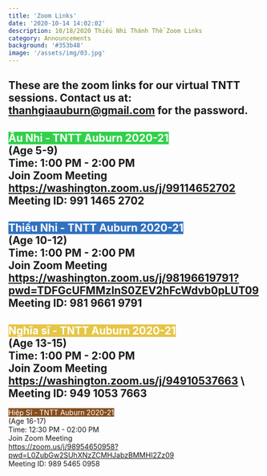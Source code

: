 ```yaml
---
title: 'Zoom Links'
date: '2020-10-14 14:02:02'
description: 10/18/2020 Thiếu Nhi Thánh Thể Zoom Links
category: Announcements
background: '#353b48'
image: '/assets/img/03.jpg'
---
```


These are the zoom links for our virtual TNTT sessions. Contact us at: [thanhgiaauburn@gmail.com](mailto:thanhgiaauburn@gmail.com)
for the password.
---

<span class="p-2" style="color:white; background-color:#32d14a">Ấu Nhi - TNTT Auburn 2020-21</span> \
(Age 5-9) \
Time: 1:00 PM - 2:00 PM \
Join Zoom Meeting \
https://washington.zoom.us/j/99114652702 \
Meeting ID: 991 1465 2702
------------------------------
<span class="p-2" style="color:white; background-color:#3272bf">Thiếu Nhi - TNTT Auburn 2020-21</span> \
(Age 10-12) \
Time: 1:00 PM - 2:00 PM \
Join Zoom Meeting \
https://washington.zoom.us/j/98196619791?pwd=TDFGcUFMMzlnS0ZEV2hFcWdvb0pLUT09  \
Meeting ID: 981 9661 9791
------------------------------
<span class="p-2" style="color:white; background-color:#e6c647">Nghĩa sĩ - TNTT Auburn 2020-21</span> \
(Age 13-15) \
Time: 1:00 PM - 2:00 PM \
Join Zoom Meeting \
https://washington.zoom.us/j/94910537663 \  
Meeting ID: 949 1053 7663
------------------------------
<span class="p-2" style="color:white; background-color:#874f1e">Hiệp Sĩ - TNTT Auburn 2020-21</span> \
(Age 16-17) \
Time: 12:30 PM - 02:00 PM \
Join Zoom Meeting \
https://zoom.us/j/98954650958?pwd=L0ZubGw2SUhXNzZCMHJabzBMMHI2Zz09 \
Meeting ID: 989 5465 0958